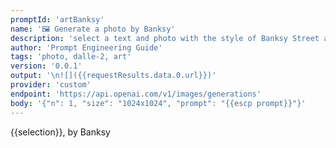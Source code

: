 ```yaml
---
promptId: 'artBanksy'
name: '🖼️ Generate a photo by Banksy'
description: 'select a text and photo with the style of Banksy Street art Dali will be generated using Dalle-2'
author: 'Prompt Engineering Guide'
tags: 'photo, dalle-2, art'
version: '0.0.1'
output: '\n![]({{requestResults.data.0.url}})'
provider: 'custom'
endpoint: 'https://api.openai.com/v1/images/generations'
body: '{"n": 1, "size": "1024x1024", "prompt": "{{escp prompt}}"}'
---
```

{{selection}}, by Banksy